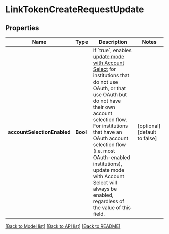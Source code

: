 # LinkTokenCreateRequestUpdate

## Properties
Name | Type | Description | Notes
------------ | ------------- | ------------- | -------------
**accountSelectionEnabled** | **Bool** | If &#x60;true&#x60;, enables [update mode with Account Select](https://plaid.com/docs/link/update-mode/#using-update-mode-to-request-new-accounts) for institutions that do not use OAuth, or that use OAuth but do not have their own account selection flow. For institutions that have an OAuth account selection flow (i.e. most OAuth-enabled institutions), update mode with Account Select will always be enabled, regardless of the value of this field. | [optional] [default to false]

[[Back to Model list]](../README.md#documentation-for-models) [[Back to API list]](../README.md#documentation-for-api-endpoints) [[Back to README]](../README.md)


